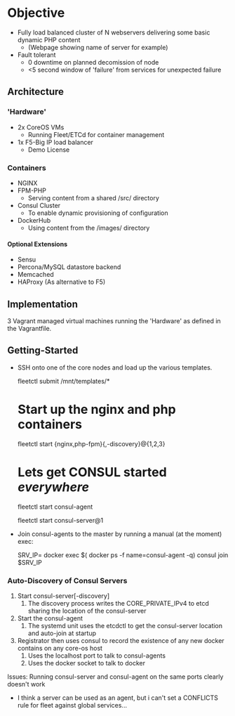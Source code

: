 # Objective

* Fully load balanced cluster of N webservers delivering some basic dynamic PHP content
  * (Webpage showing name of server for example)
* Fault tolerant
  * 0 downtime on planned decomission of node 
  * <5 second window of 'failure' from services for unexpected failure

## Architecture

### 'Hardware'

* 2x CoreOS VMs
  * Running Fleet/ETCd for container management
* 1x F5-Big IP load balancer
  * Demo License

### Containers

* NGINX
* FPM-PHP
  * Serving content from a shared /src/ directory    
* Consul Cluster
  * To enable dynamic provisioning of configuration
* DockerHub
  * Using content from the /images/ directory

#### Optional Extensions

* Sensu
* Percona/MySQL datastore backend
* Memcached
* HAProxy (As alternative to F5)

## Implementation

3 Vagrant managed virtual machines running the 'Hardware' as defined in the Vagrantfile.


## Getting-Started

* SSH onto one of the core nodes and load up the various templates.

    fleetctl submit /mnt/templates/*
    # Start up the nginx and php containers
    fleetctl start {nginx,php-fpm}{,-discovery}@{1,2,3}
    
    # Lets get CONSUL started *everywhere*
    fleetctl start consul-agent

    fleetctl start consul-server@1

* Join consul-agents to the master by running a manual (at the moment) exec:

    SRV_IP=<IP Of the consul-server host>
    docker exec $( docker ps -f name=consul-agent -q) consul join $SRV_IP


### Auto-Discovery of Consul Servers

1. Start consul-server[-discovery]
    1. The discovery process writes the CORE_PRIVATE_IPv4 to etcd sharing the location of the consul-server
2. Start the consul-agent
    1. The systemd unit uses the etcdctl to get the consul-server location and auto-join at startup
3. Registrator then uses consul to record the existence of any new docker contains on any core-os host
    1. Uses the localhost port to talk to consul-agents
    2. Uses the docker socket to talk to docker


Issues: Running consul-server and consul-agent on the same ports clearly doesn't work 
   * I think  a server can be used as an agent, but i can't set a CONFLICTS rule for fleet against global services...
